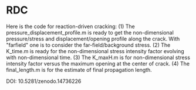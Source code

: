 # RDC
Here is the code for reaction-driven cracking:
(1) The pressure_displacement_profile.m is ready to get the non-dimensional pressure/stress and displacement/opening profile along the crack. With "farfield" one is to consider the far-field/background stress.
(2) The K_time.m is ready for the non-dimensional stress intensity factor evolving with non-dimensional time.
(3) The K_maxH.m is for non-dimensional stress intensity factor versus the maximum opening at the center of crack.
(4) The final_length.m is for the estimate of final propagation length. 


DOI: 10.5281/zenodo.14736226
